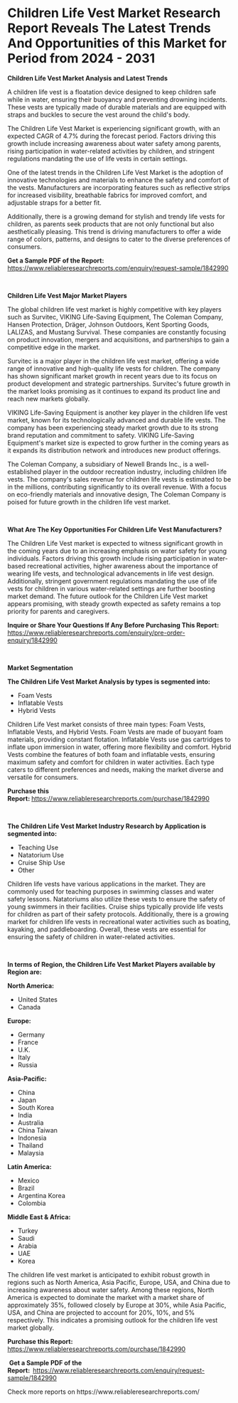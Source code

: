 <p><h1>Children Life Vest Market Research Report Reveals The Latest Trends And Opportunities of this Market for Period from 2024 - 2031</h1></p><p><strong>Children Life Vest Market Analysis and Latest Trends</strong></p>
<p><p>A children life vest is a floatation device designed to keep children safe while in water, ensuring their buoyancy and preventing drowning incidents. These vests are typically made of durable materials and are equipped with straps and buckles to secure the vest around the child's body.</p><p>The Children Life Vest Market is experiencing significant growth, with an expected CAGR of 4.7% during the forecast period. Factors driving this growth include increasing awareness about water safety among parents, rising participation in water-related activities by children, and stringent regulations mandating the use of life vests in certain settings.</p><p>One of the latest trends in the Children Life Vest Market is the adoption of innovative technologies and materials to enhance the safety and comfort of the vests. Manufacturers are incorporating features such as reflective strips for increased visibility, breathable fabrics for improved comfort, and adjustable straps for a better fit.</p><p>Additionally, there is a growing demand for stylish and trendy life vests for children, as parents seek products that are not only functional but also aesthetically pleasing. This trend is driving manufacturers to offer a wide range of colors, patterns, and designs to cater to the diverse preferences of consumers.</p></p>
<p><strong>Get a Sample PDF of the Report:&nbsp;</strong> <a href="https://www.reliableresearchreports.com/enquiry/request-sample/1842990">https://www.reliableresearchreports.com/enquiry/request-sample/1842990</a></p>
<p>&nbsp;</p>
<p><strong>Children Life Vest Major Market Players</strong></p>
<p><p>The global children life vest market is highly competitive with key players such as Survitec, VIKING Life-Saving Equipment, The Coleman Company, Hansen Protection, Dräger, Johnson Outdoors, Kent Sporting Goods, LALIZAS, and Mustang Survival. These companies are constantly focusing on product innovation, mergers and acquisitions, and partnerships to gain a competitive edge in the market.</p><p>Survitec is a major player in the children life vest market, offering a wide range of innovative and high-quality life vests for children. The company has shown significant market growth in recent years due to its focus on product development and strategic partnerships. Survitec's future growth in the market looks promising as it continues to expand its product line and reach new markets globally.</p><p>VIKING Life-Saving Equipment is another key player in the children life vest market, known for its technologically advanced and durable life vests. The company has been experiencing steady market growth due to its strong brand reputation and commitment to safety. VIKING Life-Saving Equipment's market size is expected to grow further in the coming years as it expands its distribution network and introduces new product offerings.</p><p>The Coleman Company, a subsidiary of Newell Brands Inc., is a well-established player in the outdoor recreation industry, including children life vests. The company's sales revenue for children life vests is estimated to be in the millions, contributing significantly to its overall revenue. With a focus on eco-friendly materials and innovative design, The Coleman Company is poised for future growth in the children life vest market.</p></p>
<p>&nbsp;</p>
<p><strong>What Are The Key Opportunities For Children Life Vest Manufacturers?</strong></p>
<p><p>The Children Life Vest market is expected to witness significant growth in the coming years due to an increasing emphasis on water safety for young individuals. Factors driving this growth include rising participation in water-based recreational activities, higher awareness about the importance of wearing life vests, and technological advancements in life vest design. Additionally, stringent government regulations mandating the use of life vests for children in various water-related settings are further boosting market demand. The future outlook for the Children Life Vest market appears promising, with steady growth expected as safety remains a top priority for parents and caregivers.</p></p>
<p><strong>Inquire or Share Your Questions If Any Before Purchasing This Report:</strong> <a href="https://www.reliableresearchreports.com/enquiry/pre-order-enquiry/1842990">https://www.reliableresearchreports.com/enquiry/pre-order-enquiry/1842990</a></p>
<p>&nbsp;</p>
<p><strong>Market Segmentation</strong></p>
<p><strong>The Children Life Vest Market Analysis by types is segmented into:</strong></p>
<p><ul><li>Foam Vests</li><li>Inflatable Vests</li><li>Hybrid Vests</li></ul></p>
<p><p>Children Life Vest market consists of three main types: Foam Vests, Inflatable Vests, and Hybrid Vests. Foam Vests are made of buoyant foam materials, providing constant flotation. Inflatable Vests use gas cartridges to inflate upon immersion in water, offering more flexibility and comfort. Hybrid Vests combine the features of both foam and inflatable vests, ensuring maximum safety and comfort for children in water activities. Each type caters to different preferences and needs, making the market diverse and versatile for consumers.</p></p>
<p><strong>Purchase this Report:&nbsp;</strong><a href="https://www.reliableresearchreports.com/purchase/1842990">https://www.reliableresearchreports.com/purchase/1842990</a></p>
<p>&nbsp;</p>
<p><strong>The Children Life Vest Market Industry Research by Application is segmented into:</strong></p>
<p><ul><li>Teaching Use</li><li>Natatorium Use</li><li>Cruise Ship Use</li><li>Other</li></ul></p>
<p><p>Children life vests have various applications in the market. They are commonly used for teaching purposes in swimming classes and water safety lessons. Natatoriums also utilize these vests to ensure the safety of young swimmers in their facilities. Cruise ships typically provide life vests for children as part of their safety protocols. Additionally, there is a growing market for children life vests in recreational water activities such as boating, kayaking, and paddleboarding. Overall, these vests are essential for ensuring the safety of children in water-related activities.</p></p>
<p>&nbsp;</p>
<p><strong>In terms of Region, the Children Life Vest Market Players available by Region are:</strong></p>
<p>
    <p> <strong> North America: </strong>
        <ul>
            <li>United States</li>
            <li>Canada</li>
        </ul>
        </p> 
    <p> <strong> Europe: </strong>
        <ul>
            <li>Germany</li>
            <li>France</li>
            <li>U.K.</li>
            <li>Italy</li>
            <li>Russia</li>
        </ul>
        </p> 
    <p> <strong> Asia-Pacific: </strong>
        <ul>
            <li>China</li>
            <li>Japan</li>
            <li>South Korea</li>
            <li>India</li>
            <li>Australia</li>
            <li>China Taiwan</li>
            <li>Indonesia</li>
            <li>Thailand</li>
            <li>Malaysia</li>
        </ul>
        </p> 
    <p> <strong> Latin America: </strong>
        <ul>
            <li>Mexico</li>
            <li>Brazil</li>
            <li>Argentina Korea</li>
            <li>Colombia</li>
        </ul>
        </p> 
    <p> <strong> Middle East & Africa: </strong>
        <ul>
            <li>Turkey</li>
            <li>Saudi</li>
            <li>Arabia</li>
            <li>UAE</li>
            <li>Korea</li>
        </ul>
    </p>
    </p>
<p><p>The children life vest market is anticipated to exhibit robust growth in regions such as North America, Asia Pacific, Europe, USA, and China due to increasing awareness about water safety. Among these regions, North America is expected to dominate the market with a market share of approximately 35%, followed closely by Europe at 30%, while Asia Pacific, USA, and China are projected to account for 20%, 10%, and 5% respectively. This indicates a promising outlook for the children life vest market globally.</p></p>
<p><strong>Purchase this Report: </strong><a href="https://www.reliableresearchreports.com/purchase/1842990">https://www.reliableresearchreports.com/purchase/1842990</a></p>
<p>&nbsp;<strong>Get a Sample PDF of the Report:&nbsp;&nbsp;</strong><a href="https://www.reliableresearchreports.com/enquiry/request-sample/1842990">https://www.reliableresearchreports.com/enquiry/request-sample/1842990</a></p>
<p><strong></strong></p>
<p>Check more reports on https://www.reliableresearchreports.com/</p>